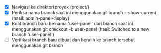 - [x] Navigasi ke direktori proyek (project/)
- [x] Periksa nama branch saat ini menggunakan git branch --show-current (hasil: admin-panel-display)
- [x] Buat branch baru bernama 'user-panel' dari branch saat ini menggunakan git checkout -b user-panel (hasil: Switched to a new branch 'user-panel')
- [ ] Verifikasi branch baru dibuat dan beralih ke branch tersebut menggunakan git branch
